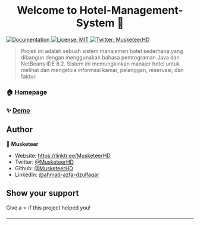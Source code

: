 <h1 align="center">Welcome to Hotel-Management-System 👋</h1>
<p>
  <a href="https://github.com/MusketeerHD/Hotel-Management-System" target="_blank">
    <img alt="Documentation" src="https://img.shields.io/badge/documentation-yes-brightgreen.svg" />
  </a>
  <a href="#" target="_blank">
    <img alt="License: MIT" src="https://img.shields.io/badge/License-MIT-yellow.svg" />
  </a>
  <a href="https://twitter.com/MusketeerHD" target="_blank">
    <img alt="Twitter: MusketeerHD" src="https://img.shields.io/twitter/follow/MusketeerHD.svg?style=social" />
  </a>
</p>

> Projek ini adalah sebuah sistem manajemen hotel sederhana yang dibangun dengan menggunakan bahasa pemrograman Java dan NetBeans IDE 8.2. Sistem ini memungkinkan manajer hotel untuk melihat dan mengelola informasi kamar, pelanggan, reservasi, dan faktur.

### 🏠 [Homepage](https://github.com/MusketeerHD/Hotel-Management-System)

### ✨ [Demo](https://github.com/MusketeerHD/Hotel-Management-System)

## Author

👤 **Musketeer**

* Website: https://linktr.ee/MusketeerHD
* Twitter: [@MusketeerHD](https://twitter.com/MusketeerHD)
* Github: [@MusketeerHD](https://github.com/MusketeerHD)
* LinkedIn: [@ahmad-azfa-dzulfaqar](https://linkedin.com/in/ahmad-azfa-dzulfaqar)

## Show your support

Give a ⭐️ if this project helped you!

***
